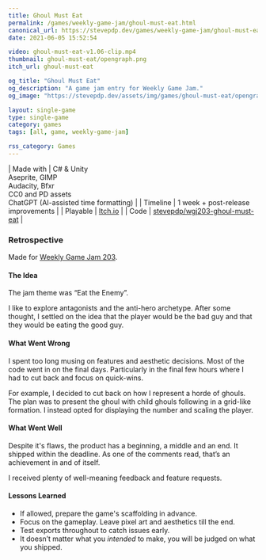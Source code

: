 ```yaml
---
title: Ghoul Must Eat
permalink: /games/weekly-game-jam/ghoul-must-eat.html
canonical_url: https://stevepdp.dev/games/weekly-game-jam/ghoul-must-eat.html
date: 2021-06-05 15:52:54

video: ghoul-must-eat-v1.06-clip.mp4
thumbnail: ghoul-must-eat/opengraph.png
itch_url: ghoul-must-eat

og_title: "Ghoul Must Eat"
og_description: "A game jam entry for Weekly Game Jam."
og_image: "https://stevepdp.dev/assets/img/games/ghoul-must-eat/opengraph.png"

layout: single-game
type: single-game
category: games
tags: [all, game, weekly-game-jam]

rss_category: Games
---
```


| Made with	| C# &amp; Unity<br>Aseprite, GIMP<br>Audacity, Bfxr<br>CC0 and PD assets<br>ChatGPT (AI-assisted time formatting) |
| Timeline | 1 week + post-release improvements |
| Playable | <a href="https://stevepdp.itch.io/ghoul-must-eat" rel="me noopener noreferrer" target="_blank" title="Play the game on Itch.io">Itch.io</a> |
| Code | <a href="https://github.com/stevepdp/wgj203-ghoul-must-eat" rel="me noopener noreferrer" target="_blank" title="View the source code on GitHub">stevepdp/wgj203-ghoul-must-eat</a> |


### Retrospective
Made for <a href="https://web.archive.org/web/20210528170116/https://itch.io/jam/weekly-game-jam-203" rel="nofollow noopener noreferrer" target="_blank">Weekly Game Jam 203</a>.


#### The Idea
The jam theme was &ldquo;Eat the Enemy&rdquo;.

I like to explore antagonists and the anti-hero archetype. After some thought, I settled on the idea that the player would be the bad guy and that they would be eating the good guy.


#### What Went Wrong
I spent too long musing on features and aesthetic decisions. Most of the code went in on the final days. Particularly in the final few hours where I had to cut back and focus on quick-wins.

For example, I decided to cut back on how I represent a horde of ghouls. The plan was to present the ghoul with child ghouls following in a grid-like formation. I instead opted for displaying the number and scaling the player.


#### What Went Well
Despite it&apos;s flaws, the product has a beginning, a middle and an end. It shipped within the deadline. As one of the comments read, that’s an achievement in and of itself.

I received plenty of well-meaning feedback and feature requests.


#### Lessons Learned
* If allowed, prepare the game&apos;s scaffolding in advance.
* Focus on the gameplay. Leave pixel art and aesthetics till the end.
* Test exports throughout to catch issues early.
* It doesn’t matter what you <em>intended</em> to make, you will be judged on what you shipped.
